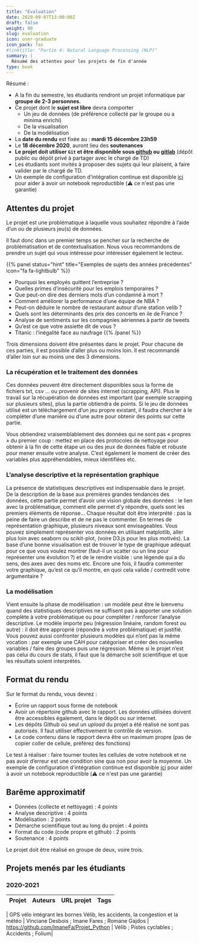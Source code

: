 ```yaml
---
title: "Evaluation"
date: 2020-09-07T13:00:00Z
draft: false
weight: 90
slug: evaluation
icon: user-graduate
icon_pack: fas
#linktitle: "Partie 4: Natural Language Processing (NLP)"
summary: |
  Résumé des attentes pour les projets de fin d'année
type: book
---
```


Résumé : 

* A la fin du semestre, les étudiants rendront un projet informatique par __groupe de 2-3 personnes.__
* Ce projet dont le __sujet est libre__ devra comporter
    - Un jeu de données (de préférence collecté par le groupe ou a minima enrichi)
    - De la visualisation
    - De la modélisation
* La __date du rendu__ est fixée au : **mardi 15 décembre 23h59**
* Le **18 décembre 2020**, auront lieu des __soutenances__
* __Le projet doit utiliser `Git` et être disponible sous
[github](https://github.com/) <a href="https://github.com" class="github"><i class="fab fa-github"></i></a> ou [gitlab](https://gitlab.com/)__ <a href="https://gitlab.com" class="gitlab"><i class="fab fa-gitlab"></i></a>
(dépôt public ou dépôt privé à partager avec le chargé de TD)
* Les étudiants sont invités à proposer des sujets qui leur plaisent, à faire valider par le chargé de TD. 
* Un exemple de configuration d'intégration continue est disponible [ici](/getting-started/pythonCI) pour aider à avoir un notebook reproductible (:warning: ce n'est pas une garantie)

## Attentes du projet

Le projet est une problématique à laquelle vous souhaitez répondre à
l’aide d’un ou de plusieurs jeu(s) de données.

Il faut donc dans un premier temps se pencher sur la recherche de problématisation et de contextualisation. Nous vous recommandons de prendre un sujet qui vous intéresse pour intéresser également le lecteur.

{{% panel status="hint" title="Exemples de sujets des années précédentes" icon="fa fa-lightbulb" %}}
* Pourquoi les employés quittent l’entreprise ?
* Quelles primes d’insécurité pour les emplois temporaires ?
* Que peut-on dire des derniers mots d’un condamné à mort ?
* Comment améliorer la performance d’une équipe de NBA ?
* Peut-on déduire le nombre de restaurant autour d’une station velib ?
* Quels sont les déterminants des prix des concerts en ile de France ?
* Analyse de sentiments sur les compagnies aériennes à partir de tweets
* Qu’est ce que votre assiette dit de vous ?
* Titanic : l’inégalité face au naufrage
{{% /panel %}}

Trois dimensions doivent être présentes dans le projet.
Pour chacune de ces parties, il est possible d’aller plus ou moins loin. Il est recommandé d’aller loin sur au moins une des 3 dimensions.


### La récupération et le traitement des données

Ces données peuvent être directement disponibles sous la forme de fichiers txt, csv … ou provenir de sites internet (scrapping, API). Plus le travail sur la récupération de données est important (par exemple scrapping sur plusieurs sites), plus la partie obtiendra de points. Si le jeu de données utilisé est un téléchargement d’un jeu propre existant, il faudra chercher à le compléter d’une manière ou d’une autre pour obtenir des points sur cette partie.

Vous obtiendrez vraisemblablement des données qui ne sont pas « propres » du premier coup : mettez en place des protocoles de nettoyage pour obtenir à la fin de cette étape un ou des jeux de données fiable et robuste pour mener ensuite votre analyse. C’est également le moment de créer des variables plus appréhendables, mieux identifiées etc.

### L’analyse descriptive et la représentation graphique

La présence de statistiques descriptives est indispensable dans le projet. De la description de la base aux premières grandes tendances des données, cette partie permet d’avoir une vision globale des données : le lien avec la problématique, comment elle permet d’y répondre, quels sont les premiers éléments de réponse… Chaque résultat doit être interprété : pas la peine de faire un describe et de ne pas le commenter.
 En termes de représentation graphique, plusieurs niveaux sont envisageables. Vous pouvez simplement représenter vos données en utilisant matplotlib, aller plus loin avec seaborn ou scikit-plot, (voire D3.js pour les plus motivés). La base d’une bonne visualisation est de trouver le type de graphique adéquat pour ce que vous voulez montrer (faut-il un scatter ou un line pour représenter une évolution ?) et de le rendre visible : une légende qui a du sens, des axes avec des noms etc. Encore une fois, il faudra commenter votre graphique, qu’est ce qu’il montre, en quoi cela valide / contredit votre argumentaire ?

### La modélisation

 Vient ensuite la phase de modélisation : un modèle peut être le bienvenu quand des statistiques descriptives ne suffisent pas à apporter une solution complète à votre problématique ou pour compléter / renforcer l’analyse descriptive. Le modèle importe peu (régression linéaire, random forest ou autre) : il doit être approprié (répondre à votre problématique) et justifié.
Vous pouvez aussi confronter plusieurs modèles qui n’ont pas la même vocation : par exemple une CAH pour catégoriser et créer des nouvelles variables / faire des groupes puis une régression. 
Même si le projet n’est pas celui du cours de stats, il faut que la démarche soit scientifique et que les résultats soient interprétés.


## Format du rendu

 Sur le format du rendu, vous devrez :

* Écrire un rapport sous forme de notebook
* Avoir un répertoire github avec le rapport. Les données utilisées doivent être accessibles également, dans le dépôt ou sur internet.
* Les dépôts Github où seul un *upload* du projet a été réalisé ne sont pas autorisés. Il faut utiliser effectivement le contrôle de version. 
* Le code contenu dans le rapport devra être un maximum propre (pas de copier coller de cellule, préférez des fonctions)

Le test à réaliser : faire tourner toutes les cellules de votre notebook et ne pas avoir d’erreur est une condition sine qua non pour avoir la moyenne.
Un exemple de configuration d'intégration continue est disponible [ici](/getting-started/pythonCI) pour aider à avoir un notebook reproductible (:warning: ce n'est pas une garantie)


## Barême approximatif

* Données (collecte et nettoyage) : 4 points
* Analyse descriptive : 4 points
* Modélisation : 2 points
* Démarche scientifique tout au long du projet : 4 points
* Format du code (code propre et github) : 2 points
* Soutenance : 4 points

Le projet doit être réalisé en groupe de deux, voire trois. 


## Projets menés par les étudiants

### 2020-2021

| Projet | Auteurs | URL projet <a href="https://github.com" class="github"><i class="fab fa-github"></i></a> | Tags |
|--------|---------|------------|------|
<!---
-----Suivre ce modèle------
| Prédiction du prix des carottes | Bugs Bunny ; Daffy Duck | https://github.com/TheAlgorithms/Python | Prédiction ; Machine Learning ; Alimentation |
----->
| GPS vélo intégrant les bornes Vélib, les accidents, la congestion et la météo | Vinciane Desbois ; Imane Fares ; Romane Gajdos | https://github.com/ImaneFa/Projet_Python | Vélib ; Pistes cyclables ; Accidents ; Folium|
